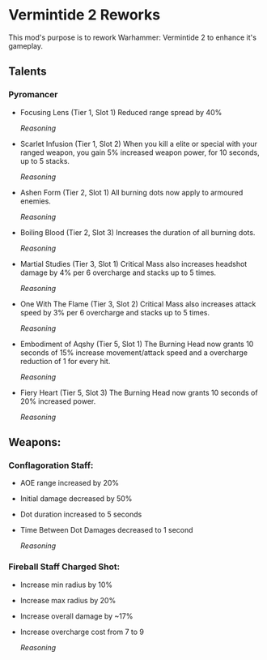 # Vermintide 2 Reworks

This mod's purpose is to rework Warhammer: Vermintide 2 to enhance it's gameplay.

## Talents

### Pyromancer
+ Focusing Lens (Tier 1, Slot 1)
  Reduced range spread by 40%
  
  *Reasoning*

+ Scarlet Infusion (Tier 1, Slot 2)
  When you kill a elite or special with your ranged weapon, you gain 5% increased weapon power, for 10 seconds, up to 5 stacks.
  
  *Reasoning*

+ Ashen Form (Tier 2, Slot 1)
  All burning dots now apply to armoured enemies.
  
  *Reasoning*

+ Boiling Blood (Tier 2, Slot 3)
  Increases the duration of all burning dots.
  
  *Reasoning*

+ Martial Studies (Tier 3, Slot 1)
  Critical Mass also increases headshot damage by 4% per 6 overcharge and stacks up to 5 times.
  
  *Reasoning*

+ One With The Flame (Tier 3, Slot 2)
  Critical Mass also increases attack speed by 3% per 6 overcharge and stacks up to 5 times.
  
  *Reasoning*

+ Embodiment of Aqshy (Tier 5, Slot 1)
  The Burning Head now grants 10 seconds of 15% increase movement/attack speed and a overcharge reduction of 1 for every hit.
  
  *Reasoning*

+ Fiery Heart (Tier 5, Slot 3)
  The Burning Head now grants 10 seconds of 20% increased power.
  
  *Reasoning*


## Weapons:

### Conflagoration Staff:
+ AOE range increased by 20% 
+ Initial damage decreased by 50% 
+ Dot duration increased to 5 seconds 
+ Time Between Dot Damages decreased to 1 second 
  
  *Reasoning*

### Fireball Staff Charged Shot:
+ Increase min radius by 10%
+ Increase max radius by 20%
+ Increase overall damage by ~17%
+ Increase overcharge cost from 7 to 9
  
  *Reasoning*
